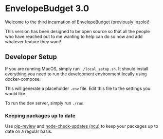 # EnvelopeBudget 3.0

Welcome to the third incarnation of EnvelopeBudget (previously Inzolo)!

This version has been designed to be open source so that all the people who have reached out to me wanting to help can do so now and add whatever feature they want!

## Developer Setup

If you are running MacOS, simply run `./local_setup.sh`. It should install everything you need to run the development environment locally using docker-compose.

This will generate a placeholder `.env` file. Edit this file to the settings you would like.

To run the dev server, simply run `./run`.

### Keeping packages up to date

Use [pip-review](https://pypi.org/project/pip-review/) and [node-check-updates (ncu)](https://www.npmjs.com/package/node-check-updates) to keep your packages up to date on a regular basis.
